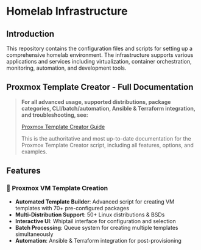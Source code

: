 # Homelab Infrastructure

## Introduction

This repository contains the configuration files and scripts for setting up a comprehensive homelab environment. The infrastructure supports various applications and services including virtualization, container orchestration, monitoring, automation, and development tools.

## Proxmox Template Creator - Full Documentation

> **For all advanced usage, supported distributions, package categories, CLI/batch/automation, Ansible & Terraform integration, and troubleshooting, see:**
>
> [Proxmox Template Creator Guide](../proxmox/README-create-template.md)
>
> This is the authoritative and most up-to-date documentation for the Proxmox Template Creator script, including all features, options, and examples.

## Features

### 🚀 Proxmox VM Template Creation

- **Automated Template Builder**: Advanced script for creating VM templates with 70+ pre-configured packages
- **Multi-Distribution Support**: 50+ Linux distributions & BSDs
- **Interactive UI**: Whiptail interface for configuration and selection
- **Batch Processing**: Queue system for creating multiple templates simultaneously
- **Automation**: Ansible & Terraform integration for post-provisioning

